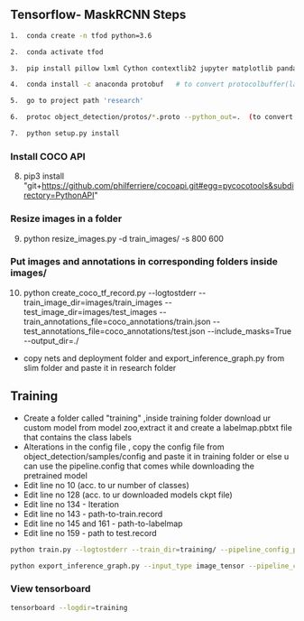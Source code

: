 Tensorflow- MaskRCNN Steps
----------------------------------------
```bash
1.  conda create -n tfod python=3.6   
```
```bash
2.  conda activate tfod  
```
```bash
3.  pip install pillow lxml Cython contextlib2 jupyter matplotlib pandas opencv-python tensorflow==1.15.0 (for GPU- tensorflow-gpu)
```
```bash
4.  conda install -c anaconda protobuf   # to convert protocolbuffer(language ofGoogle to py)
```
```bash
5.  go to project path 'research'
```
```bash
6.  protoc object_detection/protos/*.proto --python_out=.  (to convert proto to .py)
```
```bash
7.  python setup.py install
```

### Install COCO API
8) pip3 install "git+https://github.com/philferriere/cocoapi.git#egg=pycocotools&subdirectory=PythonAPI"

### Resize images in a folder
9) python resize_images.py -d train_images/ -s 800 600

### Put images and annotations in corresponding folders inside images/ 
10)  python create_coco_tf_record.py --logtostderr --train_image_dir=images/train_images --test_image_dir=images/test_images --train_annotations_file=coco_annotations/train.json --test_annotations_file=coco_annotations/test.json --include_masks=True --output_dir=./

* copy nets and deployment folder and export_inference_graph.py from slim folder and paste it in research folder 

Training
-----------------------------------------------------
* Create a folder called "training" ,inside training folder download ur custom model from model zoo,extract it and create a labelmap.pbtxt file that contains the class labels
* Alterations in the config file , copy the config file from object_detection/samples/config and paste it in training folder or else u can use the pipeline.config that comes while downloading the pretrained model 
* Edit line no 10 (acc. to ur number of classes)
* Edit line no 128 (acc. to ur downloaded models ckpt file)
* Edit line no 134 - Iteration
* Edit line no 143 - path-to-train.record
* Edit line no 145 and 161 - path-to-labelmap
* Edit line no 159 - path to test.record

```bash
python train.py --logtostderr --train_dir=training/ --pipeline_config_path=training/mask_rcnn_resnet50_atrous_coco.config
```
```bash
python export_inference_graph.py --input_type image_tensor --pipeline_config_path training/mask_rcnn_resnet50_atrous_coco.config --trained_checkpoint_prefix training/model.ckpt-200 --output_directory my_model_mask
```

### View tensorboard
```bash
tensorboard --logdir=training
```